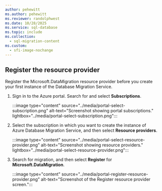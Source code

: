 ```yaml
---
author: pehewitt
ms.author: pehewitt
ms.reviewer: randolphwest
ms.date: 10/28/2025
ms.service: sql-database
ms.topic: include
ms.collection:
  - sql-migration-content
ms.custom:
  - sfi-image-nochange
---
```


## Register the resource provider

Register the Microsoft.DataMigration resource provider before you create your first instance of the Database Migration Service.

1. Sign in to the Azure portal. Search for and select **Subscriptions**.

   :::image type="content" source="../media/portal-select-subscription.png" alt-text="Screenshot showing portal subscriptions." lightbox="../media/portal-select-subscription.png":::

1. Select the subscription in which you want to create the instance of Azure Database Migration Service, and then select **Resource providers**.

   :::image type="content" source="../media/portal-select-resource-provider.png" alt-text="Screenshot showing resource providers." lightbox="../media/portal-select-resource-provider.png":::

1. Search for migration, and then select **Register** for **Microsoft.DataMigration**.

   :::image type="content" source="../media/portal-register-resource-provider.png" alt-text="Screenshot of the Register resource provider screen.":::
